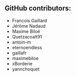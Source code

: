 GitHub contributors:
--------------------------------
 - Francois Gaillard
 - Jérôme Nadaud
 - Maxime Biloé
 - Quetzacoalt91
 - antoin-m
 - eternoendless
 - gaillafr
 - maximebiloe
 - xBorderie
 - yannchoquet
